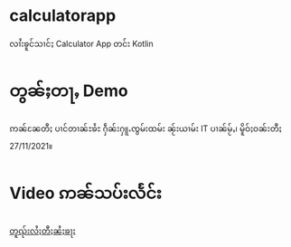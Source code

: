 # calculatorapp
လၢႆးၶူင်သၢင်ႈ Calculator App တင်း Kotlin
# တွၼ်ႈတႃႇ Demo
ဢၼ်ၼႄတီႈ ပၢင်တၢၼ်ႊၶႆႊ ႁဵၼ်းႁူႉၸွမ်းထမ်း ၼႂ်းယၢမ်း IT ပၢၼ်မႂ်ႇ၊ မိူဝ်ႈဝၼ်းတီႈ 27/11/2021။
# Video ဢၼ်သပ်းလႅင်း
[တူၺ်းလႆႈတီႈၼႆႈၶႃႈ](https://youtu.be/Ergxzo7MWzA)
